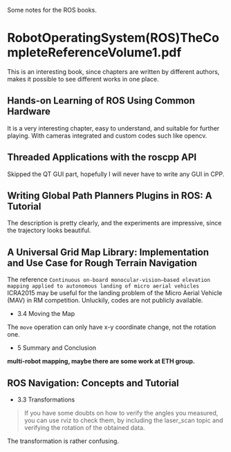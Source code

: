 Some notes for the ROS books.

# RobotOperatingSystem(ROS)TheCompleteReferenceVolume1.pdf

This is an interesting book, since chapters are written by different authors, makes it possible to see different works in one place.

## Hands-on Learning of ROS Using Common Hardware

It is a very interesting chapter, easy to understand, and suitable for further playing. With cameras integrated and custom codes such like opencv.

## Threaded Applications with the roscpp API

Skipped the QT GUI part, hopefully I will never have to write any GUI in CPP.

## Writing Global Path Planners Plugins in ROS: A Tutorial

The description is pretty clearly, and the experiments are impressive, since the trajectory looks beautiful.

## A Universal Grid Map Library: Implementation and Use Case for Rough Terrain Navigation

The reference `Continuous on-board monocular-vision–based elevation mapping applied to autonomous landing of micro aerial vehicles` ICRA2015 may be useful for the landing problem of the Micro Aerial Vehicle (MAV) in RM competition. Unluckily, codes are not publicly available.

* 3.4 Moving the Map

The `move` operation can only have x-y coordinate change, not the rotation one.

* 5 Summary and Conclusion

**multi-robot mapping, maybe there are some work at ETH group.**

## ROS Navigation: Concepts and Tutorial

* 3.3 Transformations

> If you have some doubts on how to verify the angles you measured, you can use
rviz to check them, by including the laser_scan topic and verifying the rotation of the obtained data.

The transformation is rather confusing.
